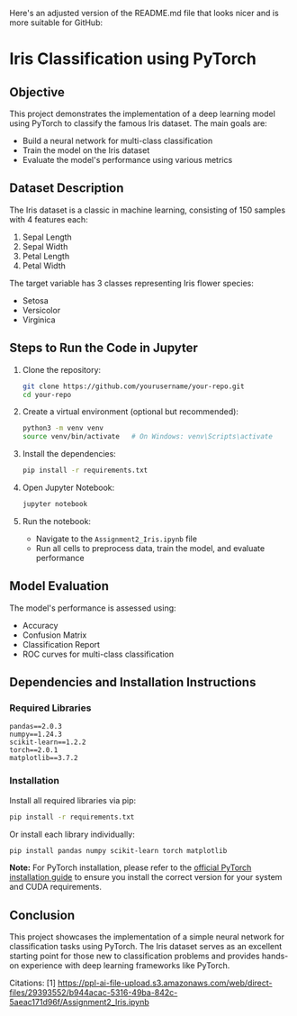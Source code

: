 Here's an adjusted version of the README.md file that looks nicer and is more suitable for GitHub:

# Iris Classification using PyTorch

## Objective

This project demonstrates the implementation of a deep learning model using PyTorch to classify the famous Iris dataset. The main goals are:

- Build a neural network for multi-class classification
- Train the model on the Iris dataset
- Evaluate the model's performance using various metrics

## Dataset Description

The Iris dataset is a classic in machine learning, consisting of 150 samples with 4 features each:

1. Sepal Length
2. Sepal Width
3. Petal Length
4. Petal Width

The target variable has 3 classes representing Iris flower species:

- Setosa
- Versicolor
- Virginica

## Steps to Run the Code in Jupyter

1. Clone the repository:
   ```bash
   git clone https://github.com/yourusername/your-repo.git
   cd your-repo
   ```

2. Create a virtual environment (optional but recommended):
   ```bash
   python3 -m venv venv
   source venv/bin/activate   # On Windows: venv\Scripts\activate
   ```

3. Install the dependencies:
   ```bash
   pip install -r requirements.txt
   ```

4. Open Jupyter Notebook:
   ```bash
   jupyter notebook
   ```

5. Run the notebook:
   - Navigate to the `Assignment2_Iris.ipynb` file
   - Run all cells to preprocess data, train the model, and evaluate performance

## Model Evaluation

The model's performance is assessed using:

- Accuracy
- Confusion Matrix
- Classification Report
- ROC curves for multi-class classification

## Dependencies and Installation Instructions

### Required Libraries

```
pandas==2.0.3
numpy==1.24.3
scikit-learn==1.2.2
torch==2.0.1
matplotlib==3.7.2
```

### Installation

Install all required libraries via pip:

```bash
pip install -r requirements.txt
```

Or install each library individually:

```bash
pip install pandas numpy scikit-learn torch matplotlib
```

**Note:** For PyTorch installation, please refer to the [official PyTorch installation guide](https://pytorch.org/get-started/locally/) to ensure you install the correct version for your system and CUDA requirements.

## Conclusion

This project showcases the implementation of a simple neural network for classification tasks using PyTorch. The Iris dataset serves as an excellent starting point for those new to classification problems and provides hands-on experience with deep learning frameworks like PyTorch.

Citations:
[1] https://ppl-ai-file-upload.s3.amazonaws.com/web/direct-files/29393552/b944acac-5316-49ba-842c-5aeac171d96f/Assignment2_Iris.ipynb

